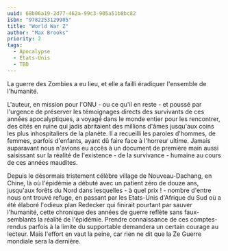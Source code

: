 ```yaml
---
uuid: 68b06a19-2d77-462a-99c3-905a51b8bc82
isbn: "9782253129905"
title: "World War Z"
author: "Max Brooks"
priority: 2
tags:
  - Apocalypse
  - Etats-Unis
  - TBD
---
```


La guerre des Zombies a eu lieu, et elle a failli éradiquer l'ensemble de l'humanité.

L'auteur, en mission pour l'ONU - ou ce qu'il en reste - et poussé par l'urgence de préserver les témoignages directs des survivants de ces années apocalyptiques, a voyagé dans le monde entier pour les rencontrer, des cités en ruine qui jadis abritaient des millions d'âmes jusqu'aux coins les plus inhospitaliers de la planète. Il a recueilli les paroles d'hommes, de femmes, parfois d'enfants, ayant dû faire face à l'horreur ultime. Jamais auparavant nous n'avions eu accès à un document de première main aussi saisissant sur la réalité de l'existence - de la survivance - humaine au cours de ces années maudites.

Depuis le désormais tristement célèbre village de Nouveau-Dachang, en Chine, là où l'épidémie a débuté avec un patient zéro de douze ans, jusqu'aux forêts du Nord dans lesquelles - à quel prix ! - nombre d'entre nous ont trouvé refuge, en passant par les Etats-Unis d'Afrique du Sud où a été élaboré l'odieux plan Redecker qui finirait pourtant par sauver l'humanité, cette chronique des années de guerre reflète sans faux-semblants la réalité de l'épidémie.
Prendre connaissance de ces comptes-rendus parfois à la limite du supportable demandera un certain courage au lecteur. Mais l'effort en vaut la peine, car rien ne dit que la Ze Guerre mondiale sera la dernière.


